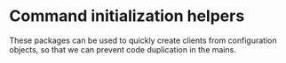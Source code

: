 # Command initialization helpers

These packages can be used to quickly create clients from configuration objects, so
that we can prevent code duplication in the mains.
